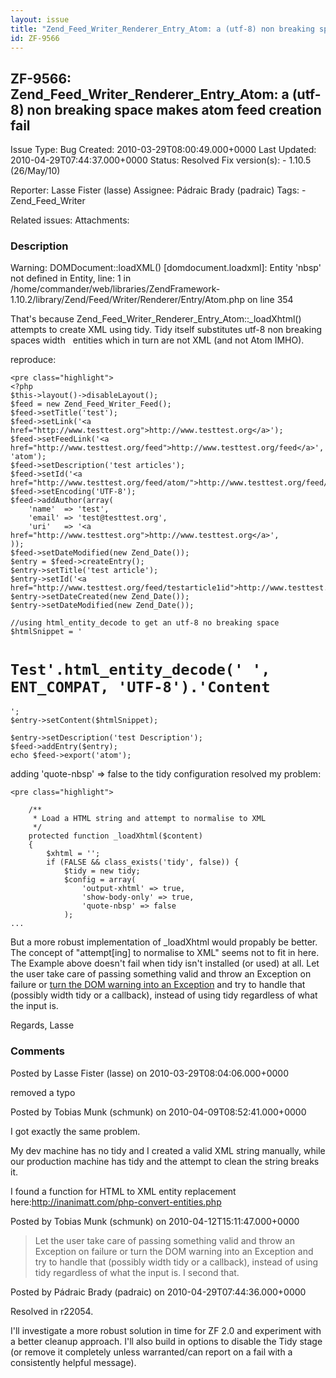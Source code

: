 ```yaml
---
layout: issue
title: "Zend_Feed_Writer_Renderer_Entry_Atom: a (utf-8) non breaking space makes atom feed creation fail"
id: ZF-9566
---
```


ZF-9566: Zend\_Feed\_Writer\_Renderer\_Entry\_Atom: a (utf-8) non breaking space makes atom feed creation fail
--------------------------------------------------------------------------------------------------------------

 Issue Type: Bug Created: 2010-03-29T08:00:49.000+0000 Last Updated: 2010-04-29T07:44:37.000+0000 Status: Resolved Fix version(s): - 1.10.5 (26/May/10)
 
 Reporter:  Lasse Fister (lasse)  Assignee:  Pádraic Brady (padraic)  Tags: - Zend\_Feed\_Writer
 
 Related issues: 
 Attachments: 
### Description

Warning: DOMDocument::loadXML() [domdocument.loadxml]: Entity 'nbsp' not defined in Entity, line: 1 in /home/commander/web/libraries/ZendFramework-1.10.2/library/Zend/Feed/Writer/Renderer/Entry/Atom.php on line 354

That's because Zend\_Feed\_Writer\_Renderer\_Entry\_Atom::\_loadXhtml() attempts to create XML using tidy. Tidy itself substitutes utf-8 non breaking spaces width &nbsp; entities which in turn are not XML (and not Atom IMHO).

reproduce:

 
    <pre class="highlight">
    <?php
    $this->layout()->disableLayout();
    $feed = new Zend_Feed_Writer_Feed();
    $feed->setTitle('test');
    $feed->setLink('<a href="http://www.testtest.org">http://www.testtest.org</a>');
    $feed->setFeedLink('<a href="http://www.testtest.org/feed">http://www.testtest.org/feed</a>', 'atom');
    $feed->setDescription('test articles');
    $feed->setId('<a href="http://www.testtest.org/feed/atom/">http://www.testtest.org/feed/atom/</a>');
    $feed->setEncoding('UTF-8');
    $feed->addAuthor(array(
        'name'  => 'test',
        'email' => 'test@testtest.org',
        'uri'   => '<a href="http://www.testtest.org">http://www.testtest.org</a>',
    ));
    $feed->setDateModified(new Zend_Date());
    $entry = $feed->createEntry();
    $entry->setTitle('test article');
    $entry->setId('<a href="http://www.testtest.org/feed/testarticle1id">http://www.testtest.org/feed/testarticle1id</a>');
    $entry->setDateCreated(new Zend_Date());
    $entry->setDateModified(new Zend_Date());
    
    //using html_entity_decode to get an utf-8 no breaking space
    $htmlSnippet = '

`Test'.html_entity_decode(' ', ENT_COMPAT, 'UTF-8').'Content`
=============================================================

    ';
    $entry->setContent($htmlSnippet);
    
    $entry->setDescription('test Description');
    $feed->addEntry($entry);
    echo $feed->export('atom');

adding 'quote-nbsp' => false to the tidy configuration resolved my problem:

 
    <pre class="highlight">
    
        /**
         * Load a HTML string and attempt to normalise to XML
         */
        protected function _loadXhtml($content)
        {
            $xhtml = '';
            if (FALSE && class_exists('tidy', false)) {
                $tidy = new tidy;
                $config = array(
                    'output-xhtml' => true,
                    'show-body-only' => true,
                    'quote-nbsp' => false
                );
    ...


But a more robust implementation of \_loadXhtml would propably be better. The concept of "attempt[ing] to normalise to XML" seems not to fit in here. The Example above doesn't fail when tidy isn't installed (or used) at all. Let the user take care of passing something valid and throw an Exception on failure or [turn the DOM warning into an Exception](http://www.php.net/manual/en/domdocument.loadxml.php#69295) and try to handle that (possibly width tidy or a callback), instead of using tidy regardless of what the input is.

Regards, Lasse

 

 

### Comments

Posted by Lasse Fister (lasse) on 2010-03-29T08:04:06.000+0000

removed a typo

 

 

Posted by Tobias Munk (schmunk) on 2010-04-09T08:52:41.000+0000

I got exactly the same problem.

My dev machine has no tidy and I created a valid XML string manually, while our production machine has tidy and the attempt to clean the string breaks it.

I found a function for HTML to XML entity replacement here:<http://inanimatt.com/php-convert-entities.php>

 

 

Posted by Tobias Munk (schmunk) on 2010-04-12T15:11:47.000+0000

> Let the user take care of passing something valid and throw an Exception on failure or turn the DOM warning into an Exception and try to handle that (possibly width tidy or a callback), instead of using tidy regardless of what the input is. I second that.

 

 

Posted by Pádraic Brady (padraic) on 2010-04-29T07:44:36.000+0000

Resolved in r22054.

I'll investigate a more robust solution in time for ZF 2.0 and experiment with a better cleanup approach. I'll also build in options to disable the Tidy stage (or remove it completely unless warranted/can report on a fail with a consistently helpful message).

 

 